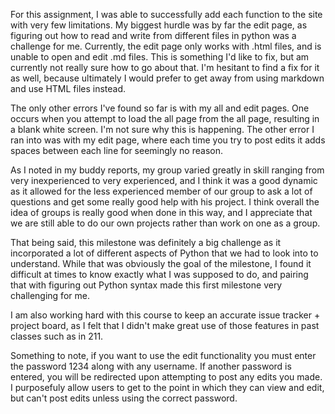 For this assignment, I was able to successfully add each function to the site with very few limitations. My biggest hurdle was by far the edit page, as figuring out how to read and write from different files in python was a challenge for me. Currently, the edit page only works with .html files, and is unable to open and edit .md files. This is something I'd like to fix, but am currently not really sure how to go about that. I'm hesitant to find a fix for it as well, because ultimately I would prefer to get away from using markdown and use HTML files instead.

The only other errors I've found so far is with my all and edit pages. One occurs when you attempt to load the all page from the all page, resulting in a blank white screen. I'm not sure why this is happening. The other error I ran into was with my edit page, where each time you try to post edits it adds spaces between each line for seemingly no reason.

As I noted in my buddy reports, my group varied greatly in skill ranging from very inexperienced to very experienced, and I think it was a good dynamic as it allowed for the less experienced member of our group to ask a lot of questions and get some really good help with his project. I think overall the idea of groups is really good when done in this way, and I appreciate that we are still able to do our own projects rather than work on one as a group.

That being said, this milestone was definitely a big challenge as it incorporated a lot of different aspects of Python that we had to look into to understand. While that was obviously the goal of the milestone, I found it difficult at times to know exactly what I was supposed to do, and pairing that with figuring out Python syntax made this first milestone very challenging for me.

I am also working hard with this course to keep an accurate issue tracker + project board, as I felt that I didn't make great use of those features in past classes such as in 211.

Something to note, if you want to use the edit functionality you must enter the password 1234 along with any username. If another password is entered, you will be redirected upon attempting to post any edits you made. I purposefuly allow users to get to the point in which they can view and edit, but can't post edits unless using the correct password.